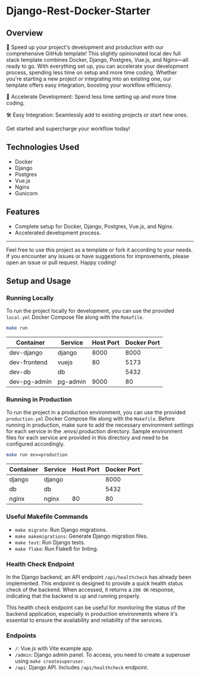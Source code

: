 # Django-Rest-Docker-Starter

## Overview

🚀 Speed up your project's development and production with our comprehensive GitHub template! This slightly opinionated local dev full stack template combines Docker, Django, Postgres, Vue.js, and Nginx—all ready to go. With everything set up, you can accelerate your development process, spending less time on setup and more time coding. Whether you're starting a new project or integrating into an existing one, our template offers easy integration, boosting your workflow efficiency.

💼 Accelerate Development: Spend less time setting up and more time coding.

🛠️ Easy Integration: Seamlessly add to existing projects or start new ones.

Get started and supercharge your workflow today!

## Technologies Used

- Docker
- Django
- Postgres
- Vue.js
- Nginx
- Gunicorn

## Features

- Complete setup for Docker, Django, Postgres, Vue.js, and Nginx.
- Accelerated development process.

---

Feel free to use this project as a template or fork it according to your needs. If you encounter any issues or have suggestions for improvements, please open an issue or pull request. Happy coding!

## Setup and Usage

### Running Locally

To run the project locally for development, you can use the provided `local.yml` Docker Compose file along with the `Makefile`.

```bash
make run
```

| Container  | Service | Host Port | Docker Port |
| ---------- | ------- | --------- | ----------- |
| dev-django | django  | 8000      | 8000        |
| dev-frontend  | vuejs   | 80      | 5173        |
| dev-db     | db      |       | 5432        |
| dev-pg-admin     | pg-admin      | 9000      | 80        |

### Running in Production

To run the project in a production environment, you can use the provided `production.yml` Docker Compose file along with the `Makefile`.
Before running in production, make sure to add the necessary environment settings for each service in the .envs/.production directory. Sample environment files for each service are provided in this directory and need to be configured accordingly.

```bash
make run env=production
```

| Container  | Service | Host Port | Docker Port |
| ---------- | ------- | --------- | ----------- |
| django     | django  |           | 8000        |
| db         | db      |           | 5432        |
| nginx      | nginx   | 80        | 80          |

### Useful Makefile Commands

- `make migrate`: Run Django migrations.
- `make makemigrations`: Generate Django migration files.
- `make test`: Run Django tests.
- `make flake`: Run Flake8 for linting.

### Health Check Endpoint

In the Django backend, an API endpoint `/api/healthcheck` has already been implemented. This endpoint is designed to provide a quick health status check of the backend. When accessed, it returns a `200 OK` response, indicating that the backend is up and running properly.

This health check endpoint can be useful for monitoring the status of the backend application, especially in production environments where it's essential to ensure the availability and reliability of the services.

### Endpoints

- `/`: Vue.js with Vite example app.
- `/admin`: Django admin panel. To access, you need to create a superuser using `make createsuperuser`.
- `/api`: Django API. Includes `/api/healthcheck` endpoint.


